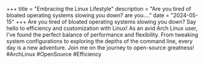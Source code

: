 +++
title = "Embracing the Linux Lifestyle"
description = "Are you tired of bloated operating systems slowing you down? are you...."
date = "2024-05-15"
+++
Are you tired of bloated operating systems slowing you down? Say hello to efficiency and customization with Linux! As an avid Arch Linux user, I've found the perfect balance of performance and flexibility. From tweaking system configurations to exploring the depths of the command line, every day is a new adventure. Join me on the journey to open-source greatness! #ArchLinux #OpenSource #Efficiency